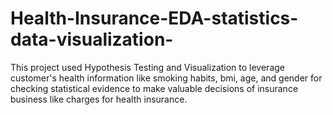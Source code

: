 # Health-Insurance-EDA-statistics-data-visualization-
This project used Hypothesis Testing and Visualization to leverage customer's health information like smoking habits, bmi, age, and gender for checking statistical evidence to make valuable decisions of insurance business like charges for health insurance.
